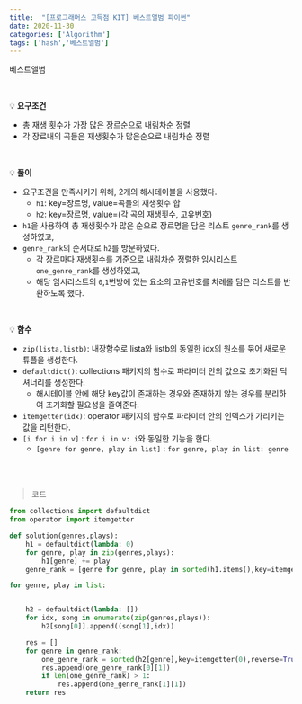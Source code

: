 ```yaml
---
title:  "[프로그래머스 고득점 KIT] 베스트앨범 파이썬"
date: 2020-11-30
categories: ['Algorithm']
tags: ['hash','베스트앨범']
---
```


베스트앨범

<br>

:bulb: **요구조건**<br>
- 총 재생 횟수가 가장 많은 장르순으로 내림차순 정렬
- 각 장르내의 곡들은 재생횟수가 많은순으로 내림차순 정렬
<br>

:bulb: **풀이**<br>
- 요구조건을 만족시키기 위해, 2개의 해시테이블을 사용했다.
   - `h1`: key=장르명, value=곡들의 재생횟수 합 
   - `h2`: key=장르명, value=(각 곡의 재생횟수, 고유번호)
- `h1`을 사용하여 총 재생횟수가 많은 순으로 장르명을 담은 리스트 `genre_rank`를 생성하였고,
- `genre_rank`의 순서대로 `h2`를 방문하였다.
   - 각 장르마다 재생횟수를 기준으로 내림차순 정렬한 임시리스트 `one_genre_rank`를 생성하였고,
   - 해당 임시리스트의 `0`,`1`번방에 있는 요소의 고유번호를 차례롤 담은 리스트를 반환하도록 했다.
<br>

:bulb: **함수**<br> 
- `zip(lista,listb)`: 내장함수로 lista와 listb의 동일한 idx의 원소를 묶어 새로운 튜플을 생성한다.
- `defaultdict()`: collections 패키지의 함수로 파라미터 안의 값으로 초기화된 딕셔너리를 생성한다.
   - 해시테이블 안에 해당 key값이 존재하는 경우와 존재하지 않는 경우를 분리하여 초기화할 필요성을 줄여준다.
- `itemgetter(idx)`: operator 패키지의 함수로 파라미터 안의 인덱스가 가리키는 값을 리턴한다.
- `[i for i in v]` : `for i in v: i`와 동일한 기능을 한다.
   - `[genre for genre, play in list]` : `for genre, play in list: genre`


<br>
<br>

> 코드

```python
from collections import defaultdict
from operator import itemgetter

def solution(genres,plays):
    h1 = defaultdict(lambda: 0)
    for genre, play in zip(genres,plays):
        h1[genre] += play
    genre_rank = [genre for genre, play in sorted(h1.items(),key=itemgetter(1),reverse=True)]

for genre, play in list:


    h2 = defaultdict(lambda: [])
    for idx, song in enumerate(zip(genres,plays)):
        h2[song[0]].append((song[1],idx))

    res = []
    for genre in genre_rank:
        one_genre_rank = sorted(h2[genre],key=itemgetter(0),reverse=True)
        res.append(one_genre_rank[0][1])
        if len(one_genre_rank) > 1:
            res.append(one_genre_rank[1][1])
    return res
```

<br>